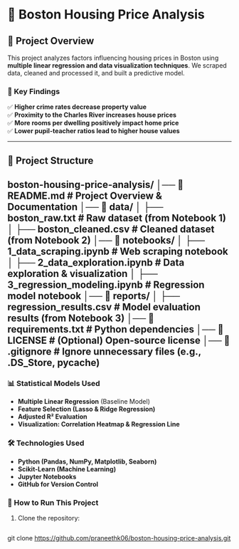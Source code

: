# 🏡 Boston Housing Price Analysis

## 📌 Project Overview
This project analyzes factors influencing housing prices in Boston using **multiple linear regression and data visualization techniques**. We scraped data, cleaned and processed it, and built a predictive model.

### 🚀 Key Findings
✅ **Higher crime rates decrease property value**  
✅ **Proximity to the Charles River increases house prices**  
✅ **More rooms per dwelling positively impact home price**  
✅ **Lower pupil-teacher ratios lead to higher house values**  

---

## 📁 **Project Structure**
boston-housing-price-analysis/
│── 📜 README.md               # Project Overview & Documentation
│── 📂 data/
│   ├── boston_raw.txt         # Raw dataset (from Notebook 1)
│   ├── boston_cleaned.csv     # Cleaned dataset (from Notebook 2)
│── 📂 notebooks/
│   ├── 1_data_scraping.ipynb  # Web scraping notebook
│   ├── 2_data_exploration.ipynb  # Data exploration & visualization
│   ├── 3_regression_modeling.ipynb  # Regression model notebook
│── 📂 reports/
│   ├── regression_results.csv  # Model evaluation results (from Notebook 3)
│── 📜 requirements.txt          # Python dependencies
│── 📜 LICENSE                   # (Optional) Open-source license
│── 📜 .gitignore                # Ignore unnecessary files (e.g., .DS_Store, pycache)
---

### 📊 Statistical Models Used
- **Multiple Linear Regression** (Baseline Model)
- **Feature Selection (Lasso & Ridge Regression)**
- **Adjusted R² Evaluation**
- **Visualization: Correlation Heatmap & Regression Line**

### 🛠️ Technologies Used
- **Python (Pandas, NumPy, Matplotlib, Seaborn)**
- **Scikit-Learn (Machine Learning)**
- **Jupyter Notebooks**
- **GitHub for Version Control**

### 📜 How to Run This Project
1. Clone the repository:
   ```sh
  git clone https://github.com/praneethk06/boston-housing-price-analysis.git 
